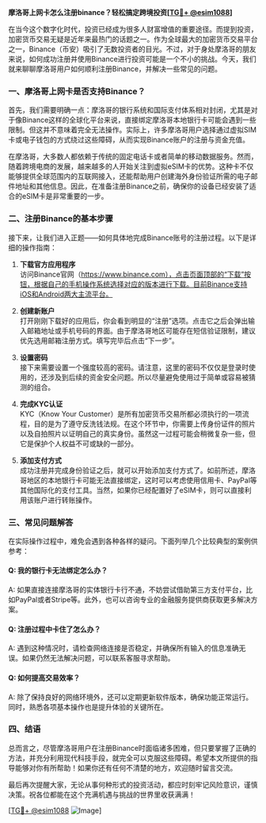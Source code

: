 **摩洛哥上网卡怎么注册binance？轻松搞定跨境投资[[TG💪+ @esim1088](https://t.me/s/esim1088)]**

在当今这个数字化时代，投资已经成为很多人财富增值的重要途径。而提到投资，加密货币交易无疑是近年来最热门的话题之一。作为全球最大的加密货币交易平台之一，Binance（币安）吸引了无数投资者的目光。不过，对于身处摩洛哥的朋友来说，如何成功注册并使用Binance进行投资可能是一个不小的挑战。今天，我们就来聊聊摩洛哥用户如何顺利注册Binance，并解决一些常见的问题。

### **一、摩洛哥上网卡是否支持Binance？**

首先，我们需要明确一点：摩洛哥的银行系统和国际支付体系相对封闭，尤其是对于像Binance这样的全球化平台来说，直接绑定摩洛哥本地银行卡可能会遇到一些限制。但这并不意味着完全无法操作。实际上，许多摩洛哥用户选择通过虚拟SIM卡或电子钱包的方式绕过这些障碍，从而实现Binance账户的注册与资金充值。

在摩洛哥，大多数人都依赖于传统的固定电话卡或者简单的移动数据服务。然而，随着跨境电商的发展，越来越多的人开始关注到虚拟eSIM卡的优势。这种卡不仅能够提供全球范围内的互联网接入，还能帮助用户创建海外身份验证所需的电子邮件地址和其他信息。因此，在准备注册Binance之前，确保你的设备已经安装了适合的eSIM卡是非常重要的一步。

### **二、注册Binance的基本步骤**

接下来，让我们进入正题——如何具体地完成Binance账号的注册过程。以下是详细的操作指南：

1. **下载官方应用程序**  
   访问Binance官网（https://www.binance.com），点击页面顶部的“下载”按钮，根据自己的手机操作系统选择对应的版本进行下载。目前Binance支持iOS和Android两大主流平台。

2. **创建新账户**  
   打开刚刚下载好的应用后，你会看到明显的“注册”选项。点击它之后会弹出输入邮箱地址或手机号码的界面。由于摩洛哥地区可能存在短信验证限制，建议优先选用邮箱注册方式。填写完毕后点击“下一步”。

3. **设置密码**  
   接下来需要设置一个强度较高的密码。请注意，这里的密码不仅仅是登录时使用的，还涉及到后续的资金安全问题。所以尽量避免使用过于简单或容易被猜测的组合。

4. **完成KYC认证**  
   KYC（Know Your Customer）是所有加密货币交易所都必须执行的一项流程，目的是为了遵守反洗钱法规。在这个环节中，你需要上传身份证件的照片以及自拍照片以证明自己的真实身份。虽然这一过程可能会稍微复杂一些，但它是保护个人权益不可或缺的一部分。

5. **添加支付方式**  
   成功注册并完成身份验证之后，就可以开始添加支付方式了。如前所述，摩洛哥地区的本地银行卡可能无法直接绑定，这时可以考虑使用信用卡、PayPal等其他国际化的支付工具。当然，如果你已经配置好了eSIM卡，则可以直接利用该账户进行转账操作。

### **三、常见问题解答**

在实际操作过程中，难免会遇到各种各样的疑问。下面列举几个比较典型的案例供参考：

#### Q: 我的银行卡无法绑定怎么办？
A: 如果直接连接摩洛哥的实体银行卡行不通，不妨尝试借助第三方支付平台，比如PayPal或者Stripe等。此外，也可以咨询专业的金融服务提供商获取更多解决方案。

#### Q: 注册过程中卡住了怎么办？
A: 遇到这种情况时，请检查网络连接是否稳定，并确保所有输入的信息准确无误。如果仍然无法解决问题，可以联系客服寻求帮助。

#### Q: 如何提高交易效率？
A: 除了保持良好的网络环境外，还可以定期更新软件版本，确保功能正常运行。同时，熟悉各项基本操作也是提升体验的关键所在。

### **四、结语**

总而言之，尽管摩洛哥用户在注册Binance时面临诸多困难，但只要掌握了正确的方法，并充分利用现代科技手段，就完全可以克服这些障碍。希望本文所提供的指导能够对你有所帮助！如果你还有任何不清楚的地方，欢迎随时留言交流。

最后再次提醒大家，无论从事何种形式的投资活动，都应时刻牢记风险意识，谨慎决策。祝各位都能在这个充满机遇与挑战的世界里收获满满！

[[TG💪+ @esim1088](https://t.me/s/esim1088) ![Image](https://i.postimg.cc/4NQfJmqS/Snipaste-2025-05-13-00-14-12.png)]